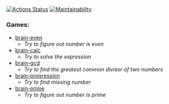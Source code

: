 [![Actions Status](https://github.com/hellraze/frontend-project-44/workflows/hexlet-check/badge.svg)](https://github.com/hellraze/frontend-project-44/actions)
[![Maintainability](https://api.codeclimate.com/v1/badges/73854f324f73d089f7ca/maintainability)](https://codeclimate.com/github/hellraze/frontend-project-44/maintainability)
### Games:
* [brain-even](https://asciinema.org/a/GuvFKbOzpLZq89pNMQ53njLQY)
  - *Try to figure out number is even*
* [brain-calc](https://asciinema.org/a/C6ZSLtODqoCLiEvvDeNobil6D)
  - *Try to solve the expression*
* [brain-gcd](https://asciinema.org/a/LbovfwyHctgZVLWSEJeUtH17R)
  - *Try to find the greatest common divisor of two numbers*
* [brain-progression](https://asciinema.org/a/RAw3DNzFmqst9nSka4eZQbUhA)
  - *Try to find missing number*
* [brain-prime](https://asciinema.org/a/whJHPD4WrTk0VNw7KmE21AJSY)
  - *Try to figure out number is prime*
